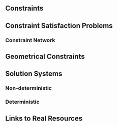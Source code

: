 ## Constraints

## Constraint Satisfaction Problems

### Constraint Network

## Geometrical Constraints

## Solution Systems

### Non-deterministic

### Deterministic

## Links to Real Resources